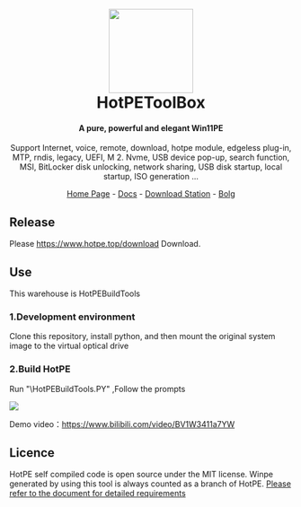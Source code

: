 <h1 align="center">
  <br>
<img src="https://www.hotpe.top/wp-content/uploads/2022/04/logo.ico" width="150"/>
  <br>
  HotPEToolBox
  <br>
</h1>

<h4 align="center">A pure, powerful and elegant Win11PE</h4>

<p align="center">Support Internet, voice, remote, download, hotpe module, edgeless plug-in, MTP, rndis, legacy, UEFI, M 2. Nvme, USB device pop-up, search function, MSI, BitLocker disk unlocking, network sharing, USB disk startup, local startup, ISO generation ...</p>

<p align="center">
  <a href="https://www.hotpe.top">Home Page</a> -
  <a href="https://docs.hotpe.top">Docs</a> -
  <a href="https://down.hotpe.top">Download Station</a>  -
  <a href="https://blog.hotpe.top">Bolg</a> 
</p>

## Release

Please https://www.hotpe.top/download Download.

## Use
This warehouse is HotPEBuildTools

### 1.Development environment

Clone this repository, install python, and then mount the original system image to the virtual optical drive

### 2.Build HotPE


Run "\HotPEBuildTools.PY" ,Follow the prompts

![](https://tc.mouyjy.com/i/2022/08/27/6309db766b89f.png)

Demo video：https://www.bilibili.com/video/BV1W3411a7YW

## Licence

HotPE self compiled code is open source under the MIT license. Winpe generated by using this tool is always counted as a branch of HotPE. [Please refer to the document for detailed requirements](https://docs.hotpe.top/#/Devdoc/branch)
